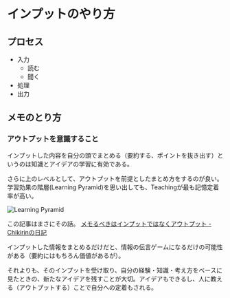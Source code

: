 
# インプットのやり方

## プロセス
* 入力
    * 読む
    * 聞く
* 処理
* 出力

## メモのとり方

### アウトプットを意識すること
インプットした内容を自分の頭でまとめる（要約する、ポイントを抜き出す）というのは知識とアイデアの学習に有効である。

さらに上のレベルとして、アウトプットを前提としたまとめ方をするのが良い。
学習効果の階層(Learning Pyramid)を思い出しても、Teachingが最も記憶定着率が高い。

![Learning Pyramid](https://imgur.com/3a2gxby.png)


この記事はまさにその話。
[メモるべきはインプットではなくアウトプット \- Chikirinの日記](https://chikirin.hatenablog.com/entry/2019/08/18/%E3%83%A1%E3%83%A2%E3%82%8B%E3%81%B9%E3%81%8D%E3%81%AF%E3%82%A4%E3%83%B3%E3%83%97%E3%83%83%E3%83%88%E3%81%A7%E3%81%AF%E3%81%AA%E3%81%8F%E3%82%A2%E3%82%A6%E3%83%88%E3%83%97%E3%83%83%E3%83%88)

インプットした情報をまとめるだけだと、情報の伝言ゲームになるだけの可能性がある（要約にはもちろん価値があるが）。

それよりも、そのインプットを受け取り、自分の経験・知識・考え方をベースに見たときの、新たなアイデアを残すことが大切。アイデアもできるし、人に教える（アウトプットする）ことで自分への定着もされる。
